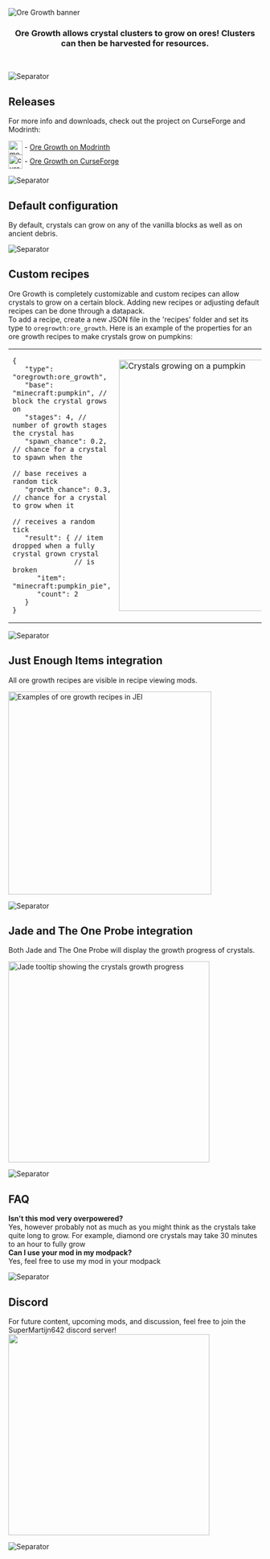 ![Ore Growth banner](https://imgur.com/lUuE4jX.png)

<div align='center'>

### **Ore Growth** allows crystal clusters to grow on ores! Clusters can then be harvested for resources.
</div>
<br>

![Separator](https://imgur.com/VJlpisR.png)

## Releases

For more info and downloads, check out the project on CurseForge and Modrinth:  

<img alt="modrinth" align="center" height="28" src="https://cdn.jsdelivr.net/npm/@intergrav/devins-badges@3/assets/cozy-minimal/available/modrinth_vector.svg"> - [Ore Growth on Modrinth](https://modrinth.com/mod/ore-growth)  
<img alt="curseforge" align="center" height="28" src="https://cdn.jsdelivr.net/npm/@intergrav/devins-badges@3/assets/cozy-minimal/available/curseforge_vector.svg"> - [Ore Growth on CurseForge](https://curseforge.com/minecraft/mc-mods/ore-growth)

![Separator](https://imgur.com/cOOwZGx.png)

## Default configuration
By default, crystals can grow on any of the vanilla blocks as well as on ancient debris.

![Separator](https://imgur.com/bDXpr0y.png)

## Custom recipes

Ore Growth is completely customizable and custom recipes can allow crystals to grow on a certain block. Adding new recipes or adjusting default recipes can be done through a datapack.  
To add a recipe, create a new JSON file in the 'recipes' folder and set its type to `oregrowth:ore_growth`. Here is an example of the properties for an ore growth recipes to make crystals grow on pumpkins:

<table>
<tr><td>

```json5
{
   "type": "oregrowth:ore_growth",
   "base": "minecraft:pumpkin", // block the crystal grows on
   "stages": 4, // number of growth stages the crystal has
   "spawn_chance": 0.2, // chance for a crystal to spawn when the
                        // base receives a random tick
   "growth_chance": 0.3, // chance for a crystal to grow when it
                         // receives a random tick
   "result": { // item dropped when a fully crystal grown crystal
               // is broken
      "item": "minecraft:pumpkin_pie",
      "count": 2
   }
}
```

</td><td>
<img width='500' src='https://imgur.com/Sp2j1Yl.png' alt='Crystals growing on a pumpkin'>
</td></tr>
</table>

![Separator](https://imgur.com/VJlpisR.png)

## Just Enough Items integration
All ore growth recipes are visible in recipe viewing mods.

<img width='404' alt='Examples of ore growth recipes in JEI' src='https://imgur.com/eURhlC2.gif'>

![Separator](https://imgur.com/cOOwZGx.png)

## Jade and The One Probe integration
Both Jade and The One Probe will display the growth progress of crystals.

<img width='400' alt='Jade tooltip showing the crystals growth progress' src='https://imgur.com/6M4iXVJ.gif'>

![Separator](https://imgur.com/bDXpr0y.png)

## FAQ
**Isn't this mod very overpowered?**  
Yes, however probably not as much as you might think as the crystals take quite long to grow. For example, diamond ore crystals may take 30 minutes to an hour to fully grow  
**Can I use your mod in my modpack?**  
Yes, feel free to use my mod in your modpack

![Separator](https://imgur.com/VJlpisR.png)

## Discord
For future content, upcoming mods, and discussion, feel free to join the SuperMartijn642 discord server!  
[<img width='400' src='https://imgur.com/IG1us6p.png'>](https://discord.gg/QEbGyUYB2e)

![Separator](https://imgur.com/cOOwZGx.png)
